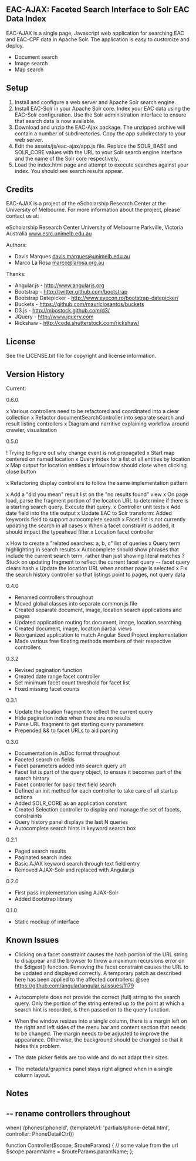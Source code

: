 EAC-AJAX: Faceted Search Interface to Solr EAC Data Index
---------------------------------------------------------

EAC-AJAX is a single page, Javascript web application for searching EAC and 
EAC-CPF data in Apache Solr. The application is easy to customize and deploy.

 * Document search
 * Image search
 * Map search

Setup
-----

1. Install and configure a web server and Apache Solr search engine.
2. Install EAC-Solr in your Apache Solr core. Index your EAC data using the
   EAC-Solr configuration. Use the Solr administration interface to ensure that
   search data is now available.
3. Download and unzip the EAC-Ajax package. The unzipped archive will contain a
   number of subdirectories.  Copy the app subdirectory to your web server.
4. Edit the assets/js/eac-ajax/app.js file. Replace the SOLR_BASE and SOLR_CORE
   values with the URL to your Solr search engine interface and the name of the
   Solr core respectively.
5. Load the index.html page and attempt to execute searches against your
   index. You should see search results appear.

 
Credits
-------

EAC-AJAX is a project of the eScholarship Research Center at the University of
Melbourne. For more information about the project, please contact us at:

  eScholarship Research Center
  University of Melbourne
  Parkville, Victoria
  Australia
  www.esrc.unimelb.edu.au

Authors:

 * Davis Marques <davis.marques@unimelb.edu.au>
 * Marco La Rosa <marco@larosa.org.au>

Thanks:

 * Angular.js - http://www.angularjs.org
 * Bootstrap - http://twitter.github.com/bootstrap
 * Bootstrap Datepicker - http://www.eyecon.ro/bootstrap-datepicker/
 * Buckets - https://github.com/mauriciosantos/buckets
 * D3.js - http://mbostock.github.com/d3/
 * JQuery - http://www.jquery.com
 * Rickshaw - http://code.shutterstock.com/rickshaw/

License
-------
See the LICENSE.txt file for copyright and license information.


Version History
---------------

Current:  

0.6.0

x Various controllers need to be refactored and coordinated into a clear collection
x Refactor documentSearchController into separate search and result listing controllers
x Diagram and narritive explaining workflow around crawler, visualization

0.5.0

! Trying to figure out why change event is not propagated
x Start map centered on named location
x Query index for a list of all entities by location
x Map output for location entities
x Infowindow should close when clicking close button

x Refactoring display controllers to follow the same implementation pattern


x Add a "did you mean" result list on the "no results found" view
x On page load, parse the fragment portion of the location URL to determine
   if there is a starting search query.  Execute that query.
x Controller unit tests
x Add date field into the title output
x Update EAC to Solr transform: Added keywords field to support autocomplete
  search
x Facet list is not currently updating the search in all cases
x When a facet constraint is added, it should impact the typeahead filter
x Location facet controller

x How to create a "related searches: a, b, c" list of queries
x Query term highlighting in search results
x Autocomplete should show phrases that include the current search term, rather
  than just showing literal matches
? Stuck on updating fragment to reflect the current facet query -- facet query
  clears hash
x Update the location URL when another page is selected
x Fix the search history controller so that listings point to pages, not query
  data


0.4.0

 * Renamed controllers throughout
 * Moved global classes into separate common.js file
 * Created separate document, image, location search applications and pages
 * Updated application routing for document, image, location searching
 * Created document, image, location partial views
 * Reorganized application to match Angular Seed Project implementation
 * Made various free floating methods members of their respective controllers

0.3.2

 * Revised pagination function
 * Created date range facet controller
 * Set minimum facet count threshold for facet list
 * Fixed missing facet counts

0.3.1

 * Update the location fragment to reflect the current query
 * Hide pagination index when there are no results
 * Parse URL fragment to get starting query parameters
 * Prepended && to facet URLs to aid parsing

0.3.0

 * Documentation in JsDoc format throughout
 * Faceted search on fields
 * Facet parameters added into search query url
 * Facet list is part of the query object, to ensure it becomes part of the
   search history
 * Facet controller for basic text field search
 * Defined an init method for each controller to take care of all startup
   actions
 * Added SOLR_CORE as an application constant
 * Created Selection controller to display and manage the set of facets,
   constraints
 * Query history panel displays the last N queries
 * Autocomplete search hints in keyword search box

0.2.1

 * Paged search results
 * Paginated search index
 * Basic AJAX keyword search through text field entry
 * Removed AJAX-Solr and replaced with Angular.js

0.2.0

 * First pass implementation using AJAX-Solr
 * Added Bootstrap library

0.1.0

 * Static mockup of interface


Known Issues
------------

 * Clicking on a facet constraint causes the hash portion of the URL string to
   disappear and the browser to throw a maximum recursions error on the $digest()
   function. Removing the facet constraint causes the URL to be updated and 
   displayed correctly. A temporary patch as described here has been applied to
   the affected controllers:
   @see https://github.com/angular/angular.js/issues/1179

 * Autocomplete does not provide the correct (full) string to the search query.
   Only the portion of the string entered up to the point at which a search
   hint is recorded, is then passed on to the query function.

 * When the window resizes into a single column, there is a margin left on the
   right and left sides of the menu bar and content section that needs to be
   changed.  The margin needs to be adjusted to improve the appearance.
   Otherwise, the background should be changed so that it hides this problem.

 * The date picker fields are too wide and do not adapt their sizes.

 * The metadata/graphics panel stays right aligned when in a single column
   layout.


Notes
-----

-- rename controllers throughout
--

when('/phones/:phoneId', {templateUrl: 'partials/phone-detail.html', controller: PhoneDetailCtrl})

function Controller($scope, $routeParams) {
  // some value from the url
  $scope.paramName = $routeParams.paramName;
};